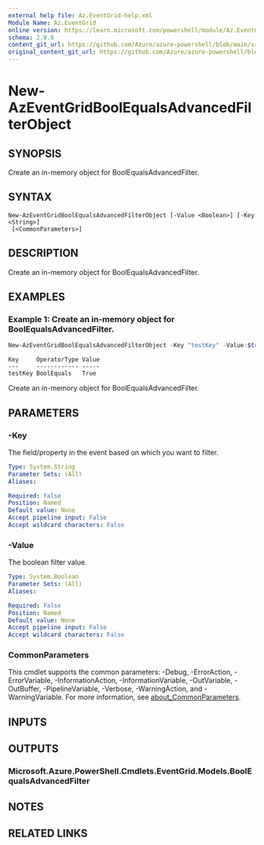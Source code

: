 ```yaml
---
external help file: Az.EventGrid-help.xml
Module Name: Az.EventGrid
online version: https://learn.microsoft.com/powershell/module/Az.EventGrid/new-azeventgridboolequalsadvancedfilterobject
schema: 2.0.0
content_git_url: https://github.com/Azure/azure-powershell/blob/main/src/EventGrid/EventGrid/help/New-AzEventGridBoolEqualsAdvancedFilterObject.md
original_content_git_url: https://github.com/Azure/azure-powershell/blob/main/src/EventGrid/EventGrid/help/New-AzEventGridBoolEqualsAdvancedFilterObject.md
---
```


# New-AzEventGridBoolEqualsAdvancedFilterObject

## SYNOPSIS
Create an in-memory object for BoolEqualsAdvancedFilter.

## SYNTAX

```
New-AzEventGridBoolEqualsAdvancedFilterObject [-Value <Boolean>] [-Key <String>]
 [<CommonParameters>]
```

## DESCRIPTION
Create an in-memory object for BoolEqualsAdvancedFilter.

## EXAMPLES

### Example 1: Create an in-memory object for BoolEqualsAdvancedFilter.
```powershell
New-AzEventGridBoolEqualsAdvancedFilterObject -Key "testKey" -Value:$true
```

```output
Key     OperatorType Value
---     ------------ -----
testKey BoolEquals   True
```

Create an in-memory object for BoolEqualsAdvancedFilter.

## PARAMETERS

### -Key
The field/property in the event based on which you want to filter.

```yaml
Type: System.String
Parameter Sets: (All)
Aliases:

Required: False
Position: Named
Default value: None
Accept pipeline input: False
Accept wildcard characters: False
```

### -Value
The boolean filter value.

```yaml
Type: System.Boolean
Parameter Sets: (All)
Aliases:

Required: False
Position: Named
Default value: None
Accept pipeline input: False
Accept wildcard characters: False
```

### CommonParameters
This cmdlet supports the common parameters: -Debug, -ErrorAction, -ErrorVariable, -InformationAction, -InformationVariable, -OutVariable, -OutBuffer, -PipelineVariable, -Verbose, -WarningAction, and -WarningVariable. For more information, see [about_CommonParameters](http://go.microsoft.com/fwlink/?LinkID=113216).

## INPUTS

## OUTPUTS

### Microsoft.Azure.PowerShell.Cmdlets.EventGrid.Models.BoolEqualsAdvancedFilter

## NOTES

## RELATED LINKS
